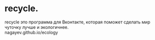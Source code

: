 # recycle.
recycle это программа для Вконтакте, которая поможет сделать мир чуточку лучше и экологичнее.  
nagayev.github.io/ecology